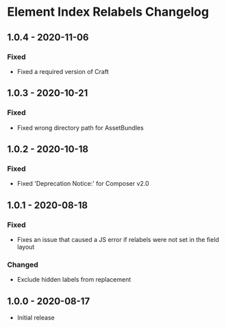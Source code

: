 # Element Index Relabels Changelog

## 1.0.4 - 2020-11-06

### Fixed
- Fixed a required version of Craft

## 1.0.3 - 2020-10-21

### Fixed
- Fixed wrong directory path for AssetBundles

## 1.0.2 - 2020-10-18

### Fixed
- Fixed 'Deprecation Notice:' for Composer v2.0

## 1.0.1 - 2020-08-18

### Fixed
- Fixes an issue that caused a JS error if relabels were not set in the field layout

### Changed
- Exclude hidden labels from replacement

## 1.0.0 - 2020-08-17

- Initial release
